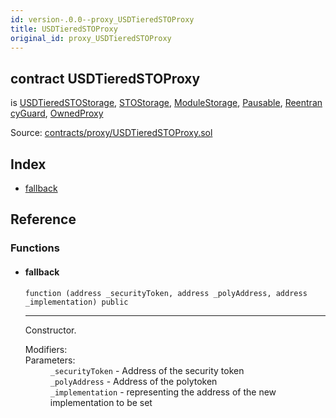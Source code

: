 ```yaml
---
id: version-.0.0--proxy_USDTieredSTOProxy
title: USDTieredSTOProxy
original_id: proxy_USDTieredSTOProxy
---
```


<div class="contract-doc"><div class="contract"><h2 class="contract-header"><span class="contract-kind">contract</span> USDTieredSTOProxy</h2><p class="base-contracts"><span>is</span> <a href="storage_USDTieredSTOStorage.html">USDTieredSTOStorage</a><span>, </span><a href="modules_STO_STOStorage.html">STOStorage</a><span>, </span><a href="modules_ModuleStorage.html">ModuleStorage</a><span>, </span><a href="Pausable.html">Pausable</a><span>, </span><a href="es_openzeppelin-solidity_contracts_ReentrancyGuard.html">ReentrancyGuard</a><span>, </span><a href="proxy_OwnedProxy.html">OwnedProxy</a></p><div class="source">Source: <a href="https://github.com/PolymathNetwork/polymath-core/blob/v2.1.0/contracts/proxy/USDTieredSTOProxy.sol" target="_blank">contracts/proxy/USDTieredSTOProxy.sol</a></div></div><div class="index"><h2>Index</h2><ul><li><a href="proxy_USDTieredSTOProxy.html#">fallback</a></li></ul></div><div class="reference"><h2>Reference</h2><div class="functions"><h3>Functions</h3><ul><li><div class="item function"><span id="fallback" class="anchor-marker"></span><h4 class="name">fallback</h4><div class="body"><code class="signature">function <strong></strong><span>(address _securityToken, address _polyAddress, address _implementation) </span><span>public </span></code><hr/><div class="description"><p>Constructor.</p></div><dl><dt><span class="label-modifiers">Modifiers:</span></dt><dd></dd><dt><span class="label-parameters">Parameters:</span></dt><dd><div><code>_securityToken</code> - Address of the security token</div><div><code>_polyAddress</code> - Address of the polytoken</div><div><code>_implementation</code> - representing the address of the new implementation to be set</div></dd></dl></div></div></li></ul></div></div></div>
